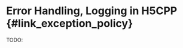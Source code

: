 <!---
 Copyright (c) 2017 vargaconsulting, Toronto,ON Canada
 Author: Varga, Steven <steven@vargaconsulting.ca>
--->


Error Handling, Logging in H5CPP   {#link_exception_policy}
==========================================================
TODO:


